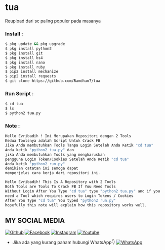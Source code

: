 # tua
Reupload dari sc paling populer pada masanya


### Install :
````bash
$ pkg update && pkg upgrade 
$ pkg install python2 
$ pkg install git 
$ pkg install bs4
$ pkg install nano
$ pkg install ruby
$ pip2 install mechanize 
$ pip2 install requests 
$ git clone https://github.com/Ramdhan7/tua
````
### Run Script :
````bash
$ cd tua
$ ls
$ python2 tua.py


````
### Note :
````bash
Hello Evribadih ! Ini Merupakan Repositori dengan 2 Tools
Kedua Toolsnya adalah Script Untuk Crack FB
Jika Anda membutuhkan Tools Tanpa Login Setelah Anda Ketik "cd tua"
Anda ketik "python2 tua.py" dan
jika Anda membutuhkan Tools yang mengharuskan
pengguna Login Token/Cookies Setelah Anda Ketik "cd tua"
Anda ketik "python2 run.py"
demikian catatan ini semoga dapat
memperjelas cara kerja dari repositori ini.

Hello Evribadih! This Is A Repository with 2 Tools
Both Tools are Tools To Crack FB If You Need Tools
Without Login After You Type "cd tua" type "python2 tua.py" and if you
need a Tool which requires users to Login Tokens / Cookies
After You Type "cd tua" You typed "python2 run.py"
hopefully this note will explain how this repository works well.
````
## MY SOCIAL MEDIA
[![Github](https://img.shields.io/badge/Github-Follow-green?style=for-the-badge&logo=github)](https://github.com/Ramdhan7)
[![Facebook](https://img.shields.io/badge/Facebook-Follow-blue?style=for-the-badge&logo=facebook)](https://www.facebook.com/Ramdhan.Ramadhian.ID)
[![Instagram](https://img.shields.io/badge/Instagram-Follow-violet?style=for-the-badge&logo=instagram)](https://Instagram.com/ramdhan._ramadhian._99)
[![Youtube](https://img.shields.io/badge/Youtube-Subscribe-red?style=for-the-badge&logo=youtube)](https://m.youtube.com/channel/UC7kqla4Jh-ujwE6BKaUE_Rw)
* Jika ada yang kurang paham hubungi WhatsApp👇
[![WhatsApp](https://img.shields.io/badge/whatsapp-Contact-brightgreen?style=for-the-badge&logo=whatsapp)](https://api.whatsapp.com/send/?phone=%2B6285220455740&text&app_absent=0/send/?chat=%Haloo)
